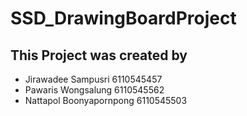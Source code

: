 # SSD_DrawingBoardProject

## This Project was created by

- Jirawadee Sampusri      6110545457
- Pawaris Wongsalung      6110545562
- Nattapol Boonyapornpong 6110545503 
